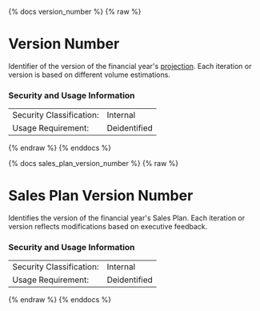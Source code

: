 {% docs version_number %}
{% raw %}

<a name="version_number"></a>
# Version Number
Identifier of the version of the financial year's [projection](#!/model/model.aaa_life_data_platform.mid_direct_mail_sales_plan#projection_mode). Each iteration 
or version is based on different volume estimations.

### Security and Usage Information
|     |     |
| --- | --- |
| Security Classification: | Internal |
| Usage Requirement:       | Deidentified |

{% endraw %}
{% enddocs %}

{% docs sales_plan_version_number %}
{% raw %}

<a name="sales_plan_version_number"></a>
# Sales Plan Version Number
Identifies the version of the financial year's Sales Plan. Each iteration 
or version reflects modifications based on executive feedback.

### Security and Usage Information
|     |     |
| --- | --- |
| Security Classification: | Internal |
| Usage Requirement:       | Deidentified |

{% endraw %}
{% enddocs %}